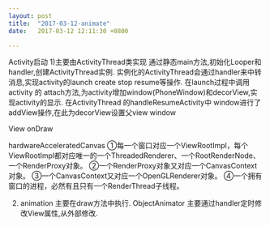 ```yaml
---
layout: post
title:  "2017-03-12-animate"
date:   2017-03-12 12:11:30 +0800

---
```


Activity启动
1)主要由ActivityThread类实现
通过静态main方法,初始化Looper和handler,创建ActivityThread实例.
实例化的ActivityThread会通过handler来中转消息,实现activity的launch create stop resume等操作.
在launch过程中调用activity 的 attach方法,为activity增加window(PhoneWindow)和decorView,实现activity的显示.
在ActivityThread 的handleResumeActivity中 window进行了addView操作,在此为decorView设置父view
window

View onDraw

hardwareAcceleratedCanvas
①每一个窗口对应一个ViewRootImpl，每个ViewRootImpl都对应唯一的一个ThreadedRenderer、一个RootRenderNode、一个RenderProxy对象。
②一个RenderProxy对象又对应一个CanvasContext对象。
③一个CanvasContext又对应一个OpenGLRenderer对象。
④一个拥有窗口的进程，必然有且只有一个RenderThread子线程。

2) animation 主要在draw方法中执行. ObjectAnimator 主要通过handler定时修改View属性,从外部修改.


